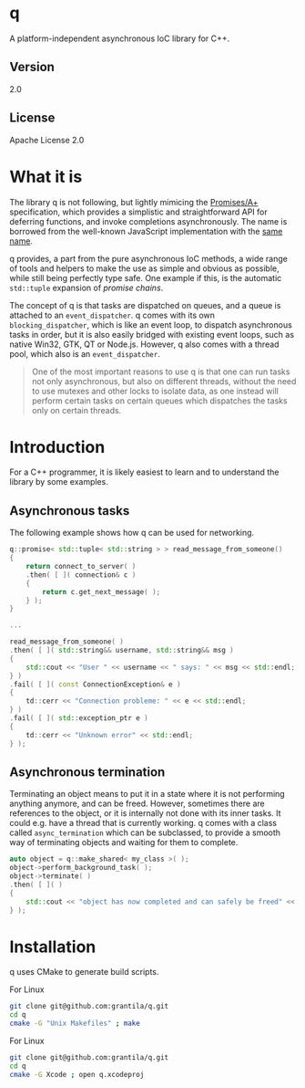  q
===
A platform-independent asynchronous IoC library for C++.

Version
----
2.0

License
----
Apache License 2.0

What it is
==========

The library q is not following, but lightly mimicing the [Promises/A+](http://promises-aplus.github.io/promises-spec/) specification, which provides a simplistic and straightforward API for deferring functions, and invoke completions asynchronously. The name is borrowed from the well-known JavaScript implementation with the [same name](http://github.com/kriskowal/q).

q provides, a part from the pure asynchronous IoC methods, a wide range of tools and helpers to make the use as simple and obvious as possible, while still being perfectly type safe. One example if this, is the automatic `std::tuple` expansion of *promise chains*.

The concept of q is that tasks are dispatched on queues, and a queue is attached to an `event_dispatcher`. q comes with its own `blocking_dispatcher`, which is like an event loop, to dispatch asynchronous tasks in order, but it is also easily bridged with existing event loops, such as native Win32, GTK, QT or Node.js. However, q also comes with a thread pool, which also is an `event_dispatcher`.

> One of the most important reasons to use q is that one can run tasks not only asynchronous, but also on different threads, without the need to use mutexes and other locks to isolate data, as one instead will perform certain tasks on certain queues which dispatches the tasks only on certain threads.



Introduction
============

For a C++ programmer, it is likely easiest to learn and to understand the library by some examples.

Asynchronous tasks
------------------

The following example shows how q can be used for networking.
```c++
q::promise< std::tuple< std::string > > read_message_from_someone()
{
    return connect_to_server( )
    .then( [ ]( connection& c )
    {
        return c.get_next_message( );
    } );
}

...

read_message_from_someone( )
.then( [ ]( std::string&& username, std::string&& msg )
{
    std::cout << "User " << username << " says: " << msg << std::endl;
} )
.fail( [ ]( const ConnectionException& e )
{
    td::cerr << "Connection probleme: " << e << std::endl;
} )
.fail( [ ]( std::exception_ptr e )
{
    td::cerr << "Unknown error" << std::endl;
} );
```

Asynchronous termination
------------------------

Terminating an object means to put it in a state where it is not performing anything anymore, and can be freed. However, sometimes there are references to the object, or it is internally not done with its inner tasks. It could e.g. have a thread that is currently working. q comes with a class called `async_termination` which can be subclassed, to provide a smooth way of terminating objects and waiting for them to complete.
```c++
auto object = q::make_shared< my_class >( );
object->perform_background_task( );
object->terminate( )
.then( [ ]( )
{
    std::cout << "object has now completed and can safely be freed" << std::endl;
} );
```


Installation
============

q uses CMake to generate build scripts.

For Linux
```sh
git clone git@github.com:grantila/q.git
cd q
cmake -G "Unix Makefiles" ; make
```

For Linux
```sh
git clone git@github.com:grantila/q.git
cd q
cmake -G Xcode ; open q.xcodeproj
```
